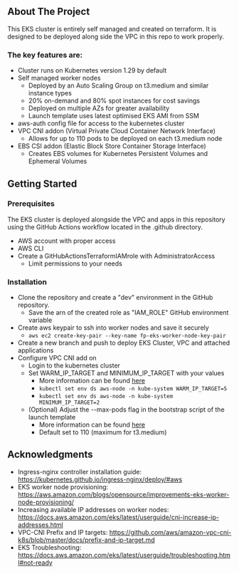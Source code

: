 ## About The Project

This EKS cluster is entirely self managed and created on terraform. It is designed to be deployed along side the VPC in this repo to work properly. 

### The key features are:
* Cluster runs on Kubernetes version 1.29 by default
* Self managed worker nodes
  * Deployed by an Auto Scaling Group on t3.medium and similar instance types
  * 20% on-demand and 80% spot instances for cost savings
  * Deployed on multiple AZs for greater availability
  * Launch template uses latest optimised EKS AMI from SSM
* aws-auth config file for access to the kubernetes cluster
* VPC CNI addon (Virtual Private Cloud Container Network Interface)
  * Allows for up to 110 pods to be deployed on each t3.medium node
* EBS CSI addon (Elastic Block Store Container Storage Interface)
  * Creates EBS volumes for Kubernetes Persistent Volumes and Ephemeral Volumes

## Getting Started

### Prerequisites

The EKS cluster is deployed alongside the VPC and apps in this repository using the GitHub Actions workflow located in the .github directory. 

* AWS account with proper access
* AWS CLI
* Create a GitHubActionsTerraformIAMrole with AdministratorAccess
  * Limit permissions to your needs

### Installation

* Clone the repository and create a "dev" environment in the GitHub repository.
  * Save the arn of the created role as "IAM_ROLE" GitHub environment variable
* Create aws keypair to ssh into worker nodes and save it securely
  * `aws ec2 create-key-pair --key-name fp-eks-worker-node-key-pair`
* Create a new branch and push to deploy EKS Cluster, VPC and attached applications
* Configure VPC CNI add on
  * Login to the kubernetes cluster
  * Set WARM_IP_TARGET and MINIMUM_IP_TARGET with your values
    * More information can be found [here](https://github.com/aws/amazon-vpc-cni-k8s/blob/master/docs/prefix-and-ip-target.md)
    * `kubectl set env ds aws-node -n kube-system WARM_IP_TARGET=5`
    * `kubectl set env ds aws-node -n kube-system MINIMUM_IP_TARGET=2`
  * (Optional) Adjust the --max-pods flag in the bootstrap script of the launch template 
    * More information can be found [here](https://docs.aws.amazon.com/eks/latest/userguide/cni-increase-ip-addresses.html)
    * Default set to 110 (maximum for t3.medium)

## Acknowledgments

* Ingress-nginx controller installation guide: https://kubernetes.github.io/ingress-nginx/deploy/#aws
* EKS worker node provisioning: https://aws.amazon.com/blogs/opensource/improvements-eks-worker-node-provisioning/
* Increasing available IP addresses on worker nodes: https://docs.aws.amazon.com/eks/latest/userguide/cni-increase-ip-addresses.html
* VPC-CNI Prefix and IP targets: https://github.com/aws/amazon-vpc-cni-k8s/blob/master/docs/prefix-and-ip-target.md
* EKS Troubleshooting: https://docs.aws.amazon.com/eks/latest/userguide/troubleshooting.html#not-ready

